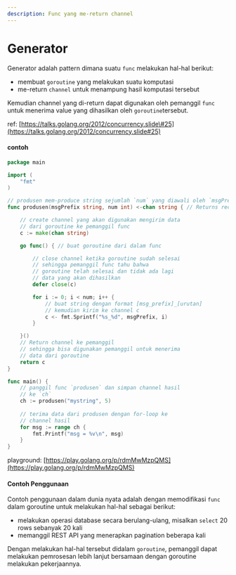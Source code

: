```yaml
---
description: Func yang me-return channel
---
```


# Generator

Generator adalah pattern dimana suatu `func` melakukan hal-hal berikut:

* membuat `goroutine` yang melakukan suatu komputasi 
* me-return `channel` untuk menampung hasil komputasi tersebut

Kemudian channel yang di-return  dapat digunakan oleh pemanggil `func` untuk menerima value yang dihasilkan oleh `goroutine`tersebut.

ref: [https://talks.golang.org/2012/concurrency.slide\#25](https://talks.golang.org/2012/concurrency.slide#25)

#### contoh

```go
package main

import (
	"fmt"
)

// produsen mem-produce string sejumlah `num` yang diawali oleh `msgPrefix`.
func produsen(msgPrefix string, num int) <-chan string { // Returns receive-only channel of strings.

	// create channel yang akan digunakan mengirim data
	// dari goroutine ke pemanggil func
	c := make(chan string)

	go func() { // buat goroutine dari dalam func

		// close channel ketika goroutine sudah selesai
		// sehingga pemanggil func tahu bahwa
		// goroutine telah selesai dan tidak ada lagi 
		// data yang akan dihasilkan
		defer close(c)

		for i := 0; i < num; i++ {
			// buat string dengan format [msg_prefix]_[urutan]
			// kemudian kirim ke channel c
			c <- fmt.Sprintf("%s_%d", msgPrefix, i)
		}

	}()
	// Return channel ke pemanggil
	// sehingga bisa digunakan pemanggil untuk menerima 
	// data dari goroutine
	return c
}

func main() {
	// panggil func `produsen` dan simpan channel hasil
	// ke `ch`
	ch := produsen("mystring", 5)
	
	// terima data dari produsen dengan for-loop ke
	// channel hasil
	for msg := range ch {
		fmt.Printf("msg = %v\n", msg)
	}
}

```

playground: [https://play.golang.org/p/rdmMwMzpQMS](https://play.golang.org/p/rdmMwMzpQMS)

#### Contoh Penggunaan

Contoh penggunaan dalam dunia nyata adalah dengan memodifikasi `func` dalam goroutine untuk melakukan hal-hal sebagai berikut:

* melakukan operasi database secara berulang-ulang, misalkan `select` 20 rows sebanyak 20 kali
* memanggil REST API yang menerapkan pagination beberapa kali

Dengan melakukan hal-hal tersebut didalam `goroutine`, pemanggil dapat melakukan pemrosesan lebih lanjut bersamaan dengan goroutine melakukan pekerjaannya. 





